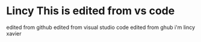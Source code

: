 # Lincy This is edited from vs code
edited from github
edited from visual studio code
edited from ghub
i'm lincy xavier